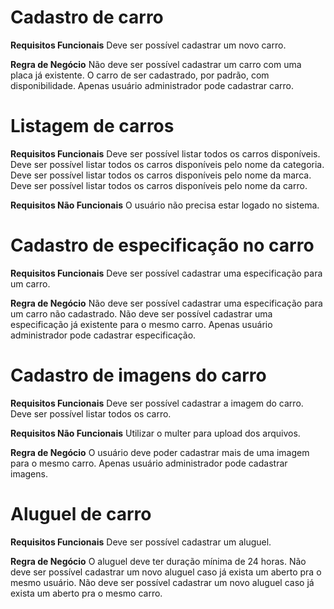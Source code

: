 # Cadastro de carro

**Requisitos Funcionais**
Deve ser possível cadastrar um novo carro.

**Regra de Negócio**
Não deve ser possível cadastrar um carro com uma placa já existente.
O carro de ser cadastrado, por padrão, com disponibilidade.
Apenas usuário administrador pode cadastrar carro.

# Listagem de carros

**Requisitos Funcionais**
Deve ser possível listar todos os carros disponíveis.
Deve ser possível listar todos os carros disponíveis pelo nome da categoria.
Deve ser possível listar todos os carros disponíveis pelo nome da marca.
Deve ser possível listar todos os carros disponíveis pelo nome da carro.

**Requisitos Não Funcionais**
O usuário não precisa estar logado no sistema.

# Cadastro de especificação no carro

**Requisitos Funcionais**
Deve ser possível cadastrar uma especificação para um carro.

**Regra de Negócio**
Não deve ser possível cadastrar uma especificação para um carro não cadastrado.
Não deve ser possível cadastrar uma especificação já existente para o mesmo carro.
Apenas usuário administrador pode cadastrar especificação.

# Cadastro de imagens do carro

**Requisitos Funcionais**
Deve ser possível cadastrar a imagem do carro.
Deve ser possível listar todos os carro.

**Requisitos Não Funcionais**
Utilizar o multer para upload dos arquivos.

**Regra de Negócio**
O usuário deve poder cadastrar mais de uma imagem para o mesmo carro.
Apenas usuário administrador pode cadastrar imagens.

# Aluguel de carro

**Requisitos Funcionais**
Deve ser possível cadastrar um aluguel.

**Regra de Negócio**
O aluguel deve ter duração mínima de 24 horas.
Não deve ser possível cadastrar um novo aluguel caso já exista um aberto pra o mesmo usuário.
Não deve ser possível cadastrar um novo aluguel caso já exista um aberto pra o mesmo carro.